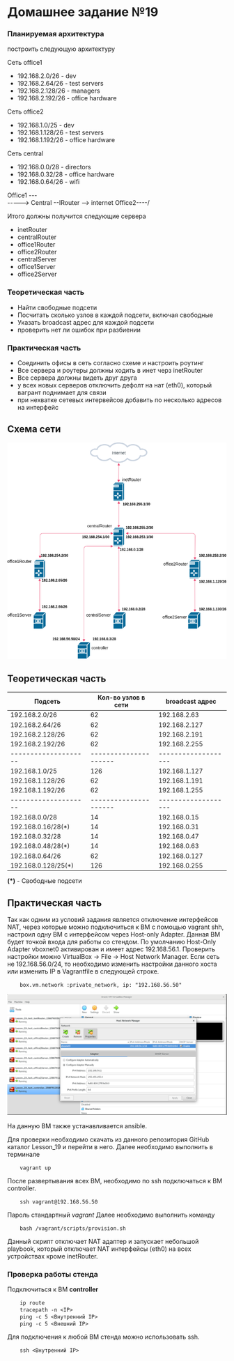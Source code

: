 # Домашнее задание №19

### Планируемая архитектура
построить следующую архитектуру

Сеть office1
- 192.168.2.0/26 - dev
- 192.168.2.64/26 - test servers
- 192.168.2.128/26 - managers
- 192.168.2.192/26 - office hardware

Сеть office2
- 192.168.1.0/25 - dev
- 192.168.1.128/26 - test servers
- 192.168.1.192/26 - office hardware


Сеть central
- 192.168.0.0/28 - directors
- 192.168.0.32/28 - office hardware
- 192.168.0.64/26 - wifi

Office1 ---\
-----> Central --IRouter --> internet
Office2----/

Итого должны получится следующие сервера
- inetRouter
- centralRouter
- office1Router
- office2Router
- centralServer
- office1Server
- office2Server

### Теоретическая часть
- Найти свободные подсети
- Посчитать сколько узлов в каждой подсети, включая свободные
- Указать broadcast адрес для каждой подсети
- проверить нет ли ошибок при разбиении

### Практическая часть
- Соединить офисы в сеть согласно схеме и настроить роутинг
- Все сервера и роутеры должны ходить в инет черз inetRouter
- Все сервера должны видеть друг друга
- у всех новых серверов отключить дефолт на нат (eth0), который вагрант поднимает для связи
- при нехватке сетевых интервейсов добавить по несколько адресов на интерфейс

## Схема сети

![Схема сети](https://github.com/parshyn-dima/screens/blob/master/lesson19/%D0%A1%D1%85%D0%B5%D0%BC%D0%B0%20%D1%81%D0%B5%D1%82%D0%B8%20v3.png)

## Теоретическая часть

| Подсеть            | Кол-во узлов в сети | broadcast адрес   |
|--------------------|---------------------|-------------------|
| 192.168.2.0/26     | 62                  | 192.168.2.63      |
| 192.168.2.64/26    | 62                  | 192.168.2.127     |
| 192.168.2.128/26   | 62                  | 192.168.2.191     |
| 192.168.2.192/26   | 62                  | 192.168.2.255     |
|--------------------|---------------------|-------------------|
| 192.168.1.0/25     | 126                 | 192.168.1.127     |
| 192.168.1.128/26   | 62                  | 192.168.1.191     |
| 192.168.1.192/26   | 62                  | 192.168.1.255     |
|--------------------|---------------------|-------------------|
| 192.168.0.0/28     | 14                  | 192.168.0.15      |
| 192.168.0.16/28(*) | 14                  | 192.168.0.31      |
| 192.168.0.32/28    | 14                  | 192.168.0.47      |
| 192.168.0.48/28(*) | 14                  | 192.168.0.63      |
| 192.168.0.64/26    | 62                  | 192.168.0.127     |
| 192.168.0.128/25(*)| 126                 | 192.168.0.255     |

**(*)** - Свободные подсети

## Практическая часть

Так как одним из условий задания является отключение интерфейсов NAT, чеpез которые можно подключиться к ВМ с помощью vagrant shh, настроил одну ВМ с интерфейсом через Host-only Adapter. Данная ВМ будет точкой входа для работы со стендом. По умолчанию Host-Only Adapter vboxnet0 активирован и имеет адрес 192.168.56.1. Проверить наcтройки можно VirtualBox -> File -> Host Network Manager.
Если сеть не 192.168.56.0/24, то необходимо изменить настройки данного хоста или изменить IP в Vagrantfile в следующей строке.

        box.vm.network :private_network, ip: "192.168.56.50"

![Настройки сети](https://github.com/parshyn-dima/screens/blob/master/lesson19/Network%20config.png)

На данную ВМ также устанавливается ansible.

Для проверки необходимо скачать из данного репозитория GitHub каталог Lesson_19 и перейти в него.
Далее необходимо выполнить в терминале

        vagrant up

После развертывания всех ВМ, необходимо по ssh подключаться к ВМ controller.

        ssh vagrant@192.168.56.50

Пароль стандартный *vagrant*
Далее необходимо выполнить команду

        bash /vagrant/scripts/provision.sh

Данный скрипт отключает NAT адаптер и запускает небольшой playbook, который отключает NAT интерфейсы (eth0) на всех устройствах кроме inetRouter.

### Проверка работы стенда

Подключиться к ВМ **controller**

        ip route
        tracepath -n <IP>
        ping -c 5 <Внутренний IP>
        ping -c 5 <Внешний IP>

Для подключения к любой ВМ стенда можно использовать ssh.

        ssh <Внутренний IP>
